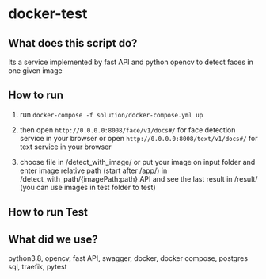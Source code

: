 # docker-test
## What does this script do?
Its a service implemented by fast API and python opencv to detect faces in one given image


## How to run
1. run `docker-compose -f solution/docker-compose.yml up `

2. then open `http://0.0.0.0:8008/face/v1/docs#/` for face detection service in your browser
   or open `http://0.0.0.0:8008/text/v1/docs#/` for text service in your browser

3. choose file in /detect_with_image/ or put your image on input folder and enter image relative path (start after /app/) in /detect_with_path/{imagePath:path} API and see the last result in /result/ 
(you can use images in test folder to test)

## How to run Test
## What did we use?
python3.8,
opencv,
fast API,
swagger,
docker,
docker compose,
postgres sql,
traefik,
pytest
